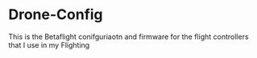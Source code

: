 # Drone-Config
This is the Betaflight conifguriaotn and firmware for the flight controllers that I use in my Flighting

